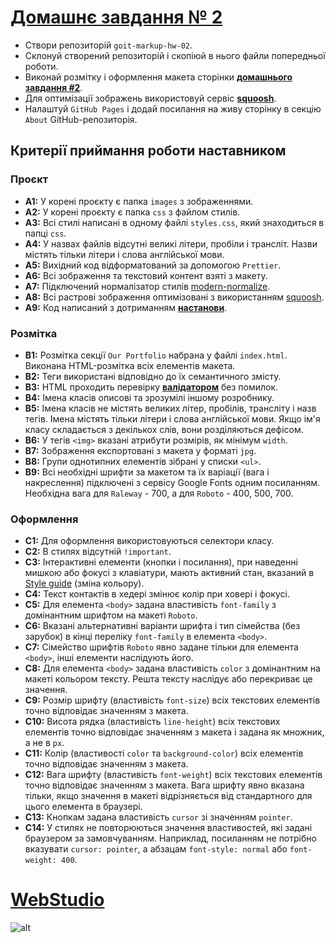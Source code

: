 # [Домашнє завдання № 2](https://oykss.github.io/goit-markup-hw-02/)

- Створи репозиторій `goit-markup-hw-02`.
- Склонуй створений репозиторій і скопіюй в нього файли попередньої роботи.
- Виконай розмітку і оформлення макета сторінки
  [**домашнього завдання #2**](<https://www.figma.com/file/wuEpGhwCepGCOUw7mZFRac/Web-Studio-(Version-5.0)?type=design&node-id=302815-2553&mode=design&t=HqslgV0OjDOknzIj-0>).
- Для оптимізації зображень використовуй сервіс
  [**squoosh**](https://squoosh.app/).
- Налаштуй `GitHub Pages` і додай посилання на живу сторінку в секцію `About`
  GitHub-репозиторія.

## Критерії приймання роботи наставником

### Проєкт

- **A1:** У корені проєкту є папка `images` з зображеннями.
- **A2:** У корені проєкту є папка `css` з файлом стилів.
- **A3:** Всі стилі написані в одному файлі `styles.css`, який знаходиться в
  папці `css`.
- **A4:** У назвах файлів відсутні великі літери, пробіли і трансліт. Назви
  містять тільки літери і слова англійської мови.
- **A5:** Вихідний код відформатований за допомогою `Prettier`.
- **A6:** Всі зображення та текстовий контент взяті з макету.
- **A7:** Підключений нормалізатор стилів
  [modern-normalize](https://cdnjs.com/libraries/modern-normalize).
- **A8:** Всі растрові зображення оптимізовані з використанням
  [squoosh](https://squoosh.app/).
- **A9:** Код написаний з дотриманням [**настанови**](https://codeguide.co/).

### Розмітка

- **B1:** Розмітка секції `Our Portfolio` набрана у файлі `index.html`. Виконана
  HTML-розмітка всіх елементів макета.
- **B2:** Теги використані відповідно до їх семантичного змісту.
- **B3:** HTML проходить перевірку
  [**валідатором**](http://validator.w3.org/nu/) без помилок.
- **B4:** Імена класів описові та зрозумілі іншому розробнику.
- **B5:** Імена класів не містять великих літер, пробілів, трансліту і назв
  тегів. Імена містять тільки літери і слова англійської мови. Якщо ім'я класу
  складається з декількох слів, вони розділяються дефісом.
- **B6:** У тегів `<img>` вказані атрибути розмірів, як мінімум `width`.
- **B7:** Зображення експортовані з макета у форматі `jpg`.
- **B8:** Групи однотипних елементів зібрані у списки `<ul>`.
- **B9:** Всі необхідні шрифти за макетом та їх варіації (вага і накреслення)
  підключені з сервісу Google Fonts одним посиланням. Необхідна вага для
  `Raleway` - 700, а для `Roboto` - 400, 500, 700.

### Оформлення

- **C1:** Для оформлення використовуються селектори класу.
- **C2:** В стилях відсутній `!important`.
- **C3:** Інтерактивні елементи (кнопки і посилання), при наведенні мишкою або
  фокусі з клавіатури, мають активний стан, вказаний в
  [Style guide](<https://www.figma.com/file/wuEpGhwCepGCOUw7mZFRac/Web-Studio-(Version-5.0)?type=design&node-id=296641-536&mode=design&t=HqslgV0OjDOknzIj-0>)
  (зміна кольору).
- **C4:** Текст контактів в хедері змінює колір при ховері і фокусі.
- **C5:** Для елемента `<body>` задана властивість `font-family` з домінантним
  шрифтом на макеті `Roboto`.
- **C6:** Вказані альтернативні варіанти шрифта і тип сімейства (без зарубок) в
  кінці переліку `font-family` в елемента `<body>`.
- **C7:** Сімейство шрифтів `Roboto` явно задане тільки для елемента `<body>`,
  інші елементи наслідують його.
- **C8:** Для елемента `<body>` задана властивість `color` з домінантним на
  макеті кольором тексту. Решта тексту наслідує або перекриває це значення.
- **C9:** Розмір шрифту (властивість `font-size`) всіх текстових елементів точно
  відповідає значенням з макета.
- **C10:** Висота рядка (властивість `line-height`) всіх текстових елементів
  точно відповідає значенням з макета і задана як множник, а не в `px`.
- **C11:** Колір (властивості `color` та `background-color`) всіх елементів
  точно відповідає значенням з макета.
- **C12:** Вага шрифту (властивість `font-weight`) всіх текстових елементів
  точно відповідає значенням з макета. Вага шрифту явно вказана тільки, якщо
  значення в макеті відрізняється від стандартного для цього елемента в
  браузері.
- **C13:** Кнопкам задана властивість `cursor` зі значенням `pointer`.
- **C14:** У стилях не повторюються значення властивостей, які задані браузером
  за замовчуванням. Наприклад, посиланням не потрібно вказувати
  `cursor: pointer`, а абзацам `font-style: normal` або `font-weight: 400`.

# [WebStudio](https://oykss.github.io/goit-markup-hw-02/)

![alt](https://i.imgur.com/T7f87bK.png)
